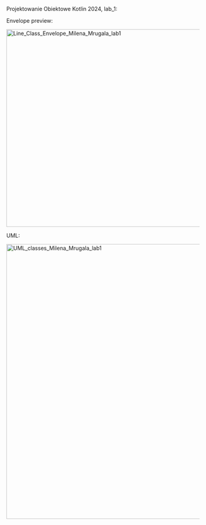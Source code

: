 Projektowanie Obiektowe Kotlin 2024, lab_1:

Envelope preview:

<img width="516" alt="Line_Class_Envelope_Milena_Mrugala_lab1" src="https://github.com/milenamrugala/laboratorium_1/assets/123079896/90130427-ebf7-470b-950c-c8b25a0e2b00">

UML:

<img width="718" alt="UML_classes_Milena_Mrugala_lab1" src="https://github.com/milenamrugala/laboratorium_1/assets/123079896/0a059772-5079-45da-9883-7bfc3e251324">
